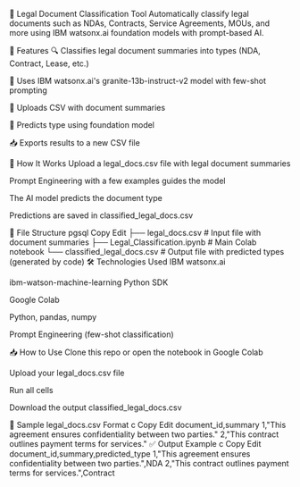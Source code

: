 🧾 Legal Document Classification Tool
Automatically classify legal documents such as NDAs, Contracts, Service Agreements, MOUs, and more using IBM watsonx.ai foundation models with prompt-based AI.

🚀 Features
🔍 Classifies legal document summaries into types (NDA, Contract, Lease, etc.)

🤖 Uses IBM watsonx.ai's granite-13b-instruct-v2 model with few-shot prompting

📄 Uploads CSV with document summaries

🧠 Predicts type using foundation model

📥 Exports results to a new CSV file

🧠 How It Works
Upload a legal_docs.csv file with legal document summaries

Prompt Engineering with a few examples guides the model

The AI model predicts the document type

Predictions are saved in classified_legal_docs.csv

📁 File Structure
pgsql
Copy
Edit
├── legal_docs.csv                 # Input file with document summaries
├── Legal_Classification.ipynb    # Main Colab notebook
└── classified_legal_docs.csv     # Output file with predicted types (generated by code)
🛠️ Technologies Used
IBM watsonx.ai

ibm-watson-machine-learning Python SDK

Google Colab

Python, pandas, numpy

Prompt Engineering (few-shot classification)

📥 How to Use
Clone this repo or open the notebook in Google Colab

Upload your legal_docs.csv file

Run all cells

Download the output classified_legal_docs.csv

📌 Sample legal_docs.csv Format
c
Copy
Edit
document_id,summary
1,"This agreement ensures confidentiality between two parties."
2,"This contract outlines payment terms for services."
✅ Output Example
c
Copy
Edit
document_id,summary,predicted_type
1,"This agreement ensures confidentiality between two parties.",NDA
2,"This contract outlines payment terms for services.",Contract
